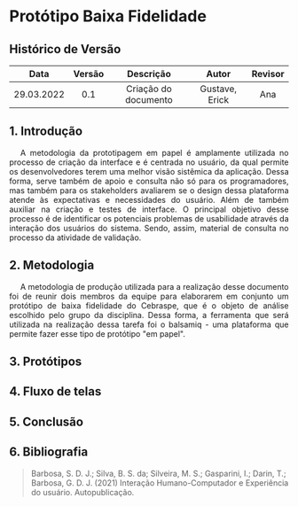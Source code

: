# Protótipo Baixa Fidelidade

## Histórico de Versão

|    Data    | Versão |      Descrição       |     Autor      | Revisor |
| :--------: | :----: | :------------------: | :------------: | :-----: |
| 29.03.2022 |  0.1   | Criação do documento | Gustave, Erick |   Ana   |

## 1. Introdução

<p style="text-indent: 20px; text-align: justify">
A metodologia da prototipagem em papel é amplamente utilizada no processo de criação da interface e é centrada no usuário, da qual permite os desenvolvedores terem uma melhor visão sistêmica da aplicação. Dessa forma, serve também de apoio e consulta não só para os programadores, mas também para os stakeholders avaliarem se o design dessa plataforma atende às expectativas e necessidades do usuário. Além de também auxiliar na criação e testes de interface. O principal objetivo desse processo é de identificar os potenciais problemas de usabilidade através da interação dos usuários do sistema. Sendo, assim, material de consulta no processo da atividade de validação.
</p>
 
## 2. Metodologia
<p style="text-indent: 20px; text-align: justify">
A metodologia de produção utilizada para a realização desse documento foi de reunir dois membros da equipe para elaborarem em conjunto um protótipo de baixa fidelidade do Cebraspe, que é o objeto de análise escolhido pelo grupo da disciplina. Dessa forma, a ferramenta que será utilizada na realização dessa tarefa foi o balsamiq - uma plataforma que permite fazer esse tipo de protótipo "em papel".
</p>

## 3. Protótipos

## 4. Fluxo de telas

## 5. Conclusão

## 6. Bibliografia

> Barbosa, S. D. J.; Silva, B. S. da; Silveira, M. S.; Gasparini, I.; Darin, T.; Barbosa, G. D. J. (2021) Interação Humano-Computador e Experiência do usuário. Autopublicação.
